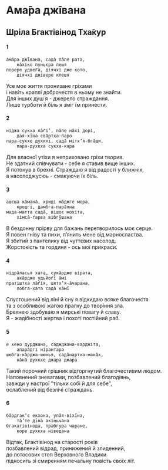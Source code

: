 # Ама̄ра джīвана

## Шріла Бгактівінод Тха̄кур

#### 1

    а̄ма̄ра джīвана, сада̄ па̄пе рата,
        на̄хіко пуньєра лешя
    порере удвеґа, діячхі дже кото,
        діячхі джīвере клешя

Усе моє життя пронизане гріхами \
і навіть краплі доброчестя в ньому не знайти.\
Для інших душ я - джерело страждання.\
Лише турботи й біль я зміг їм принести.

#### 2

    ніджа сукха ла̄ґі’, па̄пе на̄хі дорі,
        дая-хīна сва̄ртха-паро
    пара-сукхе духкхī, сада̄ мітхʼя-бга̄ши,
        пара-духкха сукха-кара

Для власної утіхи я неприховано гріхи творив.\
Не здатний співчувати - себе я ставив вище інших.\
Я потонув в брехні. Страждаю я від радості у ближніх,\
а насолоджусюь - смакуючи їх біль.

#### 3

    ашєша ка̄мана̄, хриді ма̄джге мора,
        кродгī, дамбга-пара̄яна
    мада-матта сада̄, вішоє мохіта,
        хімса̄-ґарва вібгӯшана

В бездонну прірву для бажань перетворилось моє серце.\
Я повен гніву та пихи, пʼянить мене від марносластва.\
Я збитий з пантелику від чуттєвих насолод.\
Жорстокість та гординя - ось мої прикраси.

#### 4

    нідра̄ласья хата, сука̄рдже вірата,
        ака̄рдже удьйоґī а̄мі
    пратіштха ла̄ґія, шятхʼя-а̄чарана,
        лобга-хата сада̄ ка̄мī

Спустошений від ліні й сну я відкидаю всяке благочестя \
та з особливою жагою прагну до творіння зла.\
Брехнею здобуваю я мирські повагу й славу.\
Я - жадібності жертва і похоті постійний раб.

#### 5

    е хено дурджана, саджджана-варджіта,
        апара̄дгі нірантара
    шюбга-ка̄рджа-шюнья, сада̄нартха-мана̄х,
        на̄на̄ духкхе джара джара

Такий порочний грішник відторгнутий благочестивим людом.\
Наповнений зневагами, позбавлений благодіянь,\
завжди у настрої "тільки собі й для себе",\
ослаблений від безлічі страждань.

#### 6

    ба̄рдгакʼє екхона, упа̄я-віхīна,
        та̄’те дīна акіньчана
    бгакатівінода, прабгура чаране,
        коре духкха ніведана

Відтак, Бгактівінод на старості років \
позбавлений відрад, принижений й злиденний,\
до лотосових стоп Верховного Владики \
підносить зі смиренням печальну повість своїх літ.